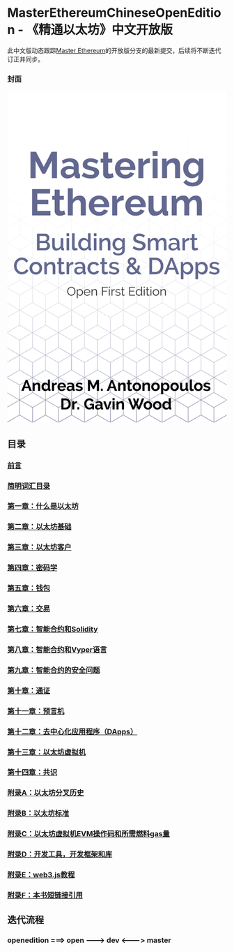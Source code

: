 # MasterEthereumChineseOpenEdition - 《精通以太坊》中文开放版

此中文版动态跟踪[Master Ethereum](https://github.com/ethereumbook/ethereumbook/)的开放版分支的最新提交，后续将不断迭代订正并同步。

### 封面
![Mastering Ethereum](images/cover_oe.png)

## 目录

### [前言](preface_open_edition_cn.asciidoc)
### [简明词汇⽬录](glossary_cn.asciidoc)
### [第一章：什么是以太坊](01what-is_cn.asciidoc)
### [第二章：以太坊基础](02intro_cn.asciidoc)
### [第三章：以太坊客户](03clients_cn.asciidoc)
### [第四章：密码学](04keys-addresses_cn.asciidoc)
### [第五章：钱包](05wallets_cn.asciidoc)
### [第六章：交易](06transactions_cn.asciidoc)
### [第七章：智能合约和Solidity](07smart-contracts-solidity_cn.asciidoc)
### [第八章：智能合约和Vyper语⾔](08smart-contracts-vyper_cn.asciidoc)
### [第九章：智能合约的安全问题](09smart-contracts-security_cn.asciidoc)
### [第十章：通证](10tokens_cn.asciidoc)
### [第十一章：预⾔机](11oracles_cn.asciidoc)
### [第十二章：去中⼼化应⽤程序（DApps）](12dapps_cn.asciidoc)
### [第十三章：以太坊虚拟机](13evm_cn.asciidoc)
### [第十四章：共识](14consensus_cn.asciidoc)
### [附录A：以太坊分叉历史](appdx-forks-history_cn.asciidoc)
### [附录B：以太坊标准](appdx-standards-eip-erc_cn.asciidoc)
### [附录C：以太坊虚拟机EVM操作码和所需燃料gas量](appdx-evm-opcodes-gas_cn.asciidoc)
### [附录D：开发⼯具，开发框架和库](appdx-dev-tools_cn.asciidoc)
### [附录E：web3.js教程](appdx-web3js-tutorial_cn.asciidoc)
### [附录F：本书短链接引用](appdx-shortlinks_cn.asciidoc)

## 迭代流程
### openedition ===> open ---> dev <---> master
